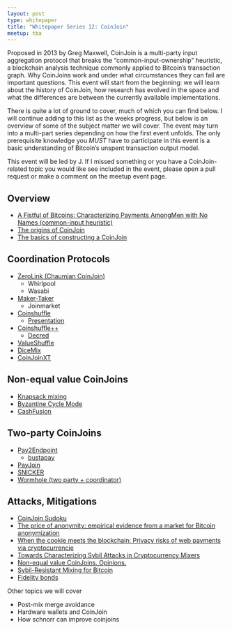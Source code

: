 ```yaml
---
layout: post
type: whitepaper
title: "Whitepaper Series 12: CoinJoin"
meetup: tba
---
```


Proposed in 2013 by Greg Maxwell, CoinJoin is a multi-party input aggregation protocol that breaks the “common-input-ownership” heuristic, a blockchain analysis technique commonly applied to Bitcoin’s transaction graph. Why CoinJoins work and under what circumstances they can fail are important questions. This event will start from the beginning: we will learn about the history of CoinJoin, how research has evolved in the space and what the differences are between the currently available implementations.

There is quite a lot of ground to cover, much of which you can find below. I will continue adding to this list as the weeks progress, but below is an overview of some of the subject matter we will cover. The event may turn into a multi-part series depending on how the first event unfolds. The only prerequisite knowledge you *MUST* have to participate in this event is a basic understanding of Bitcoin’s unspent transaction output model. 

This event will be led by J. If I missed something or you have a CoinJoin-related topic you would like see included in the event, please open a pull request or make a comment on the meetup event page. 

## Overview
- [A Fistful of Bitcoins: Characterizing Payments AmongMen with No Names (common-input heuristic)](https://cseweb.ucsd.edu/~smeiklejohn/files/imc13.pdf)
- [The origins of CoinJoin](https://bitcointalk.org/index.php?topic=279249.0)
- [The basics of constructing a CoinJoin](https://bitcoin.org/en/contracts-guide#coinjoin)

## Coordination Protocols
- [ZeroLink (Chaumian CoinJoin)](https://github.com/nopara73/ZeroLink/blob/master/README.md)
  - Whirlpool
  - Wasabi
- [Maker-Taker](https://github.com/JoinMarket-Org/JoinMarket-Docs/blob/master/High-level-design.md#maker)
  - Joinmarket
- [Coinshuffle](https://petsymposium.org/2014/papers/Ruffing.pdf)
  - [Presentation](https://pdfs.semanticscholar.org/1ed4/b1b4e2b7fd154dc3060b2382d4de79ea3994.pdf)
- [Coinshuffle++](https://www.ndss-symposium.org/wp-content/uploads/2017/09/ndss201701-4RuffingPaper.pdf)
  - [Decred](https://cspp.decred.org/)
- [ValueShuffle](https://eprint.iacr.org/2017/238.pdf)
- [DiceMix](https://eprint.iacr.org/2016/824)
- [CoinJoinXT](https://joinmarket.me/blog/blog/coinjoinxt/)

## Non-equal value CoinJoins
- [Knapsack mixing](https://www.comsys.rwth-aachen.de/fileadmin/papers/2017/2017-maurer-trustcom-coinjoin.pdf)
- [Byzantine Cycle Mode](https://bitcointalk.org/index.php?topic=752260.0)
- [CashFusion](https://github.com/cashshuffle/spec/blob/master/CASHFUSION.md)

## Two-party CoinJoins
- [Pay2Endpoint](https://blockstream.com/2018/08/08/en-improving-privacy-using-pay-to-endpoint/)
  - [bustapay](https://lists.linuxfoundation.org/pipermail/bitcoin-dev/2018-August/016340.html)
- [PayJoin](https://joinmarket.me/blog/blog/payjoin/)
- [SNICKER](https://joinmarket.me/blog/blog/snicker/)
- [Wormhole (two party + coordinator)](https://lists.linuxfoundation.org/pipermail/bitcoin-dev/2020-January/017585.html)

## Attacks, Mitigations
- [CoinJoin Sudoku](https://www.coinjoinsudoku.com/)
- [The price of anonymity: empirical evidence from a market for Bitcoin anonymization](https://academic.oup.com/cybersecurity/article/3/2/127/4057584)
- [When the cookie meets the blockchain: Privacy risks of web payments via cryptocurrencie](https://arxiv.org/pdf/1708.04748.pdf)
- [Towards Characterizing Sybil Attacks in Cryptocurrency Mixers](https://eprint.iacr.org/2019/1111.pdf)
- [Non-equal value CoinJoins. Opinions.](https://lists.linuxfoundation.org/pipermail/bitcoin-dev/2019-December/017541.html)
- [Sybil-Resistant Mixing for Bitcoin](https://people.cs.umass.edu/~gbiss/mixing.pdf)
- [Fidelity bonds](https://lists.linuxfoundation.org/pipermail/bitcoin-dev/2019-July/017169.html)

Other topics we will cover
- Post-mix merge avoidance
- Hardware wallets and CoinJoin 
- How schnorr can improve coinjoins 
